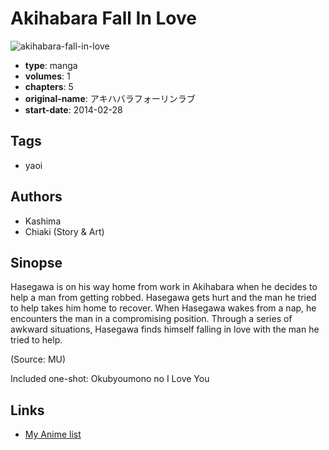 # Akihabara Fall In Love

![akihabara-fall-in-love](https://cdn.myanimelist.net/images/manga/3/136605.jpg)

-   **type**: manga
-   **volumes**: 1
-   **chapters**: 5
-   **original-name**: アキハバラフォーリンラブ
-   **start-date**: 2014-02-28

## Tags

-   yaoi

## Authors

-   Kashima
-   Chiaki (Story & Art)

## Sinopse

Hasegawa is on his way home from work in Akihabara when he decides to help a man from getting robbed. Hasegawa gets hurt and the man he tried to help takes him home to recover. When Hasegawa wakes from a nap, he encounters the man in a compromising position. Through a series of awkward situations, Hasegawa finds himself falling in love with the man he tried to help.

(Source: MU)

Included one-shot: Okubyoumono no I Love You

## Links

-   [My Anime list](https://myanimelist.net/manga/78859/Akihabara_Fall_In_Love)
